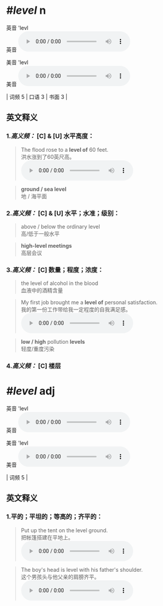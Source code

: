 # ***\#level*** n
英音 'levl  
英音
<audio src="./media/level-B.aac" controls="controls"></audio>

美音 'levl  
美音
<audio src="./media/level.aac" controls="controls"></audio>



| 词频 5 | 口语 3 | 书面 3 |  

英文释义
---
### 1.*高义频：* **[C] & [U] 水平高度：**  

 > The flood rose to a **level of** 60 feet.   
 > 洪水涨到了60英尺高。    
<audio src="./media/level-1.aac" controls="controls"></audio>

 > **ground / sea level**  
 > 地 / 海平面    

### 2.*高义频：* **[C] & [U] 水平；水准；级别：**  

 > above / below the ordinary level  
 > 高/低于一般水平    

 > **high-level meetings**  
 > 高层会议    

### 3.*高义频：* **[C] 数量；程度；浓度：**  

 > the level of alcohol in the blood   
 > 血液中的酒精含量    

 > My first job brought me a **level of** personal satisfaction.  
 > 我的第一份工作带给我一定程度的自我满足感。    
<audio src="./media/level-517_AAC.aac" controls="controls"></audio>

 > **low / high** pollution **levels**  
 > 轻度/重度污染    

### 4.*高义频：* **[C] 楼层**  


# ***\#level*** adj
英音 'levl  
英音
<audio src="./media/level-B.aac" controls="controls"></audio>

美音 'levl  
美音
<audio src="./media/level.aac" controls="controls"></audio>



| 词频 5 |  

英文释义
---
### 1.**平的；平坦的；等高的；齐平的：**  

 > Put up the tent on the level ground.  
 > 把帐篷搭建在平地上。    
<audio src="./media/level-517-1_AAC.aac" controls="controls"></audio>

 > The boy's head is level with his father's shoulder.  
 > 这个男孩头与他父亲的肩膀齐平。    
<audio src="./media/level-517-2_AAC.aac" controls="controls"></audio>


